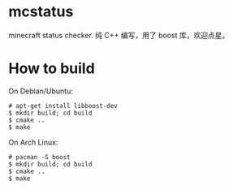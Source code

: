 # mcstatus
minecraft status checker.
纯 C++ 编写，用了 boost 库，欢迎点星。

# How to build
On Debian/Ubuntu:
```
# apt-get install libboost-dev
$ mkdir build; cd build
$ cmake ..
$ make
```
On Arch Linux: 
```
# pacman -S boost
$ mkdir build; cd build
$ cmake ..
$ make
```
